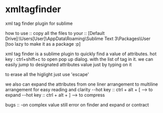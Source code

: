 # xmltagfinder
xml tag finder plugin for sublime

how to use ::
copy all the files to your :: [Default Drive]:\Users\[User]\AppData\Roaming\Sublime Text 3\Packages\User\
[too lazy to make it as a package :p]


xml tag finder is a sublime plugin to quickly find a value of attributes.
hot key : ctrl+shift+c to open pop up dialog. with the list of tag in it. we can easily jump 
to designated attributes value just by typing on it

to erase all the higlight just use 'escape'

we also can expand the attributes from one liner arrangement to multiline arrangement for easy reading and clarity
--hot key :: ctrl + alt + [ --> to expand
--hot key :: ctrl + alt + ] --> to compress

bugs ::
-on complex value still error on finder and expand or contract
